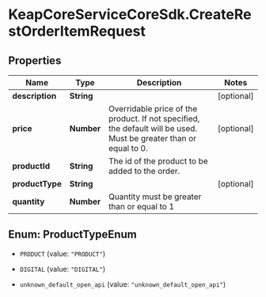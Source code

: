 # KeapCoreServiceCoreSdk.CreateRestOrderItemRequest

## Properties

Name | Type | Description | Notes
------------ | ------------- | ------------- | -------------
**description** | **String** |  | [optional] 
**price** | **Number** | Overridable price of the product. If not specified, the default will be used. Must be greater than or equal to 0. | [optional] 
**productId** | **String** | The id of the product to be added to the order. | 
**productType** | **String** |  | [optional] 
**quantity** | **Number** | Quantity must be greater than or equal to 1 | 



## Enum: ProductTypeEnum


* `PRODUCT` (value: `"PRODUCT"`)

* `DIGITAL` (value: `"DIGITAL"`)

* `unknown_default_open_api` (value: `"unknown_default_open_api"`)




